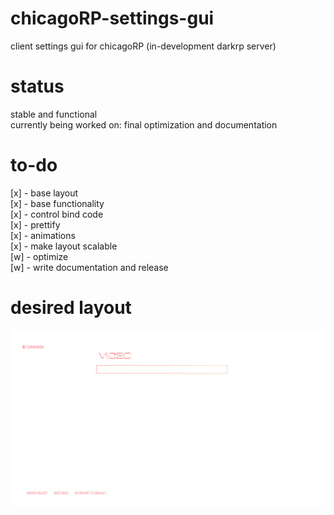 # chicagoRP-settings-gui
client settings gui for chicagoRP (in-development darkrp server)

# status
stable and functional    
currently being worked on: final optimization and documentation

# to-do
[x] - base layout    
[x] - base functionality    
[x] - control bind code    
[x] - prettify    
[x] - animations    
[x] - make layout scalable          
[w] - optimize    
[w] - write documentation and release    

# desired layout
![alt text](https://github.com/SpiffyJUNIOR/chicagorp-settings-gui/blob/main/settingscreen.png?raw=true)

